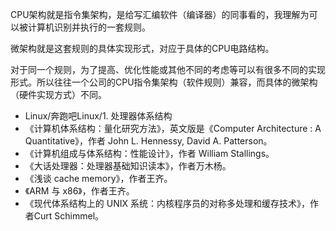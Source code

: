 CPU架构就是指令集架构，是给写汇编软件（编译器）的同事看的，我理解为可以被计算机识别并执行的一套规则。

微架构就是这套规则的具体实现形式，对应于具体的CPU电路结构。

对于同一个规则，为了提高、优化性能或其他不同的考虑等可以有很多不同的实现形式。所以往往一个公司的CPU指令集架构（软件规则）兼容，而具体的微架构（硬件实现方式）不同。


- Linux/奔跑吧Linux/1. 处理器体系结构
- 《计算机体系结构：量化研究方法》，英文版是《Computer Architecture : A Quantitative》，作者 John L. Hennessy, David A. Patterson。
- 《计算机组成与体系结构：性能设计》，作者 William Stallings。
- 《大话处理器：处理器基础知识读本》，作者万木杨。
- 《浅谈 cache memory》，作者王齐。
- 《ARM 与 x86》，作者王齐。
- 《现代体系结构上的 UNIX 系统：内核程序员的对称多处理和缓存技术》，作者Curt Schimmel。